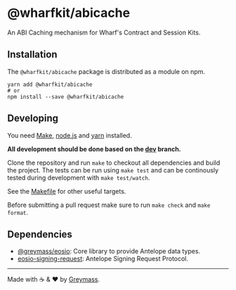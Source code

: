 # @wharfkit/abicache

An ABI Caching mechanism for Wharf's Contract and Session Kits.

## Installation

The `@wharfkit/abicache` package is distributed as a module on npm.

```
yarn add @wharfkit/abicache
# or
npm install --save @wharfkit/abicache
```

## Developing

You need [Make](https://www.gnu.org/software/make/), [node.js](https://nodejs.org/en/) and [yarn](https://classic.yarnpkg.com/en/docs/install) installed.

**All development should be done based on the [dev](https://github.com/wharfkit/session/tree/dev) branch.**

Clone the repository and run `make` to checkout all dependencies and build the project. The tests can be run using `make test` and can be continously tested during development with `make test/watch`.

See the [Makefile](./Makefile) for other useful targets.

Before submitting a pull request make sure to run `make check` and `make format`.

## Dependencies

-   [@greymass/eosio](https://github.com/greymass/eosio): Core library to provide Antelope data types.
-   [eosio-signing-request](https://github.com/greymass/eosio-signing-request): Antelope Signing Request Protocol.

---

Made with ☕️ & ❤️ by [Greymass](https://greymass.com).
